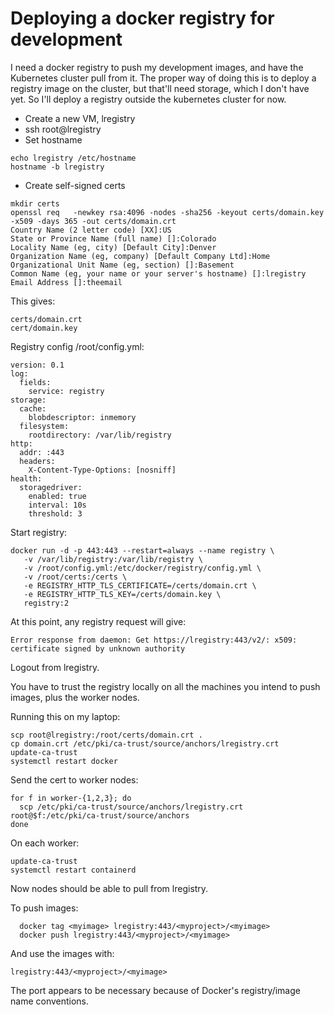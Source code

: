 # Deploying a docker registry for development

I need a docker registry to push my development images, and have the
Kubernetes cluster pull from it. The proper way of doing this is to
deploy a registry image on the cluster, but that'll need storage,
which I don't have yet. So I'll deploy a registry outside the
kubernetes cluster for now.

 - Create a new VM, lregistry
 - ssh root@lregistry
 - Set hostname
```
echo lregistry /etc/hostname
hostname -b lregistry
```

 - Create self-signed certs

```
mkdir certs
openssl req   -newkey rsa:4096 -nodes -sha256 -keyout certs/domain.key   -x509 -days 365 -out certs/domain.crt
Country Name (2 letter code) [XX]:US
State or Province Name (full name) []:Colorado
Locality Name (eg, city) [Default City]:Denver
Organization Name (eg, company) [Default Company Ltd]:Home
Organizational Unit Name (eg, section) []:Basement
Common Name (eg, your name or your server's hostname) []:lregistry
Email Address []:theemail
```
This gives:

```
certs/domain.crt
cert/domain.key
```

Registry config /root/config.yml:
```
version: 0.1
log:
  fields:
    service: registry
storage:
  cache:
    blobdescriptor: inmemory
  filesystem:
    rootdirectory: /var/lib/registry
http:
  addr: :443
  headers:
    X-Content-Type-Options: [nosniff]
health:
  storagedriver:
    enabled: true
    interval: 10s
    threshold: 3
```



Start registry:
```
docker run -d -p 443:443 --restart=always --name registry \
   -v /var/lib/registry:/var/lib/registry \
   -v /root/config.yml:/etc/docker/registry/config.yml \
   -v /root/certs:/certs \
   -e REGISTRY_HTTP_TLS_CERTIFICATE=/certs/domain.crt \
   -e REGISTRY_HTTP_TLS_KEY=/certs/domain.key \
   registry:2
```

At this point, any registry request will give:

```
Error response from daemon: Get https://lregistry:443/v2/: x509: certificate signed by unknown authority
```

Logout from lregistry.

You have to trust the registry locally on all the machines you intend
to push images, plus the worker nodes.


Running this on my laptop:
```
scp root@lregistry:/root/certs/domain.crt .
cp domain.crt /etc/pki/ca-trust/source/anchors/lregistry.crt 
update-ca-trust
systemctl restart docker
```

Send the cert to worker nodes:

```
for f in worker-{1,2,3}; do
  scp /etc/pki/ca-trust/source/anchors/lregistry.crt root@$f:/etc/pki/ca-trust/source/anchors
done
```

On each worker:
```
update-ca-trust
systemctl restart containerd
```

Now nodes should be able to pull from lregistry.

To push images:

```
  docker tag <myimage> lregistry:443/<myproject>/<myimage>
  docker push lregistry:443/<myproject>/<myimage>
```

And use the images with:

```
lregistry:443/<myproject>/<myimage>
```

The port appears to be necessary because of Docker's registry/image
name conventions.

